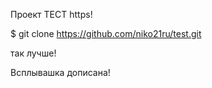 Проект ТЕСТ https!

$ git clone https://github.com/niko21ru/test.git


так лучше!

Всплывашка дописана!
